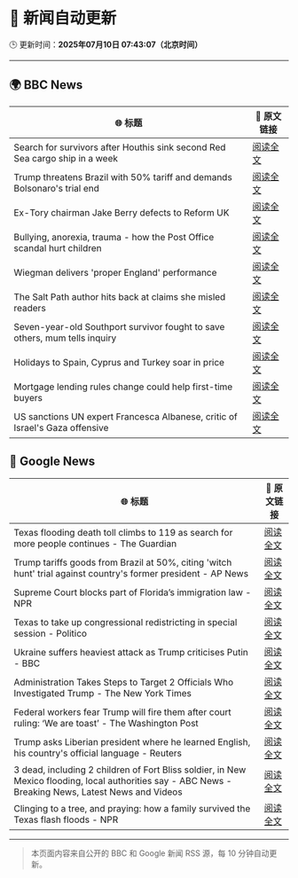 # 🧠 新闻自动更新

🕒 更新时间：**2025年07月10日 07:43:07（北京时间）**

---

## 🌍 BBC News

| 🌐 标题 | 🔗 原文链接 |
|--------|-------------|
| Search for survivors after Houthis sink second Red Sea cargo ship in a week | [阅读全文](https://www.bbc.com/news/articles/c3071vp2d8yo) |
| Trump threatens Brazil with 50% tariff and demands Bolsonaro's trial end | [阅读全文](https://www.bbc.com/news/articles/c784ee81y4zo) |
| Ex-Tory chairman Jake Berry defects to Reform UK | [阅读全文](https://www.bbc.com/news/articles/cx24lll3n99o) |
| Bullying, anorexia, trauma - how the Post Office scandal hurt children | [阅读全文](https://www.bbc.com/news/articles/c3d1m1nzj32o) |
| Wiegman delivers 'proper England' performance | [阅读全文](https://www.bbc.com/sport/football/articles/c15w07p509jo) |
| The Salt Path author hits back at claims she misled readers | [阅读全文](https://www.bbc.com/news/articles/c89eq12qvl5o) |
| Seven-year-old Southport survivor fought to save others, mum tells inquiry | [阅读全文](https://www.bbc.com/news/articles/ce83r3jjzjeo) |
| Holidays to Spain, Cyprus and Turkey soar in price | [阅读全文](https://www.bbc.com/news/articles/clyndp097gro) |
| Mortgage lending rules change could help first-time buyers | [阅读全文](https://www.bbc.com/news/articles/cj0mny9pm2do) |
| US sanctions UN expert Francesca Albanese, critic of Israel's Gaza offensive | [阅读全文](https://www.bbc.com/news/articles/c70rllxr0kyo) |

## 📰 Google News

| 🌐 标题 | 🔗 原文链接 |
|--------|-------------|
| Texas flooding death toll climbs to 119 as search for more people continues - The Guardian | [阅读全文](https://news.google.com/rss/articles/CBMihgFBVV95cUxNN1dHanlGVUVlNnFzQklxYzhVU0VRd3FXcmhnM2p5RS16ZWVnQzNyekYzQjI1cEw0Rl8wN0MtRXhKTzQ1a1FSS2k2VDBRUGhOaUFFZExOcW9ma0hpOTIyOUdFTkJPQ0paaTlySVkwbGNWLUUydjZMSkFGbDRnMFVMN3Q2dTkyQQ?oc=5) |
| Trump tariffs goods from Brazil at 50%, citing 'witch hunt' trial against country's former president - AP News | [阅读全文](https://news.google.com/rss/articles/CBMiogFBVV95cUxNeURMN1ltRF9UYTBWTlVRMFhzMjdXYzhJMWR2UDVmcndNdEpXcnlVX0RHR0NlNmk3aWZ5T2JpSVB0cDN2UTZCQWw1X2c3U3djWkEyb1lrbEhxWW14MkwwNTQwcVRGR19VLUoxSGlSRk9EVHRsMjBqazRPaVhMMDNRbzZPUTlkVnJqeHdKcXhrSkJjYXY5OGZ2Wlg2TG95TEFuTkE?oc=5) |
| Supreme Court blocks part of Florida’s immigration law - NPR | [阅读全文](https://news.google.com/rss/articles/CBMihAFBVV95cUxQMlVxRkltSFJMZFY3WTNzYUd1UlZMTzMwZXlNT0hMOUhOWVRmeFREckJ6c2JKNFNUTEkyeWhackwwWmpERXFlOG9SS2FVU2x6RTN6OG1DcG9tVVRqWmFHbDctYVRXb0VfN1hVUVh0MVM2WVZHZGQxQnVHWldfNk95QVUweTg?oc=5) |
| Texas to take up congressional redistricting in special session - Politico | [阅读全文](https://news.google.com/rss/articles/CBMiogFBVV95cUxOTWxYMUwwMEpJN1J4X1JveFdHYS1rcVhsNFhXaVYyN0lTM2JXUHYwOTNzTVVZRllta1g2WHB2RDU3LUVtLVE5QVFsZ2VRQllkZUdtMUlQQVA2aGh5LTR4UWtLVVFYdWwwZ3R6b2hkakpLZGRmT3JhRGNYVjJhUHBUQ2llaURlMzh0OWhfTmV3T1hlY0pPR09HaEdFX1Z6aG5fZFE?oc=5) |
| Ukraine suffers heaviest attack as Trump criticises Putin - BBC | [阅读全文](https://news.google.com/rss/articles/CBMiWkFVX3lxTE5SZUJOTkhiNFVuZ1FXNUExeG02ZTVoT1lUa2FQOFNBTXYwX3hubkUyTVJzanpMZUV0Nm5yWUI5VmtMekNTSGJSV255ZThvaUNGdkFQWlNVX3VJd9IBX0FVX3lxTFBTc0FUM20wQUFpM2dYajJpVnVIenhpaDZTNDBSY0d4WEdqTTE0WWR1N2VWNGF3UFdzNktUMTFHamkySUw2SnZEeFA5MlZRVk5BLV9RSXBucjRUV29BWkQw?oc=5) |
| Administration Takes Steps to Target 2 Officials Who Investigated Trump - The New York Times | [阅读全文](https://news.google.com/rss/articles/CBMifkFVX3lxTE9QUHNWZHZtNjFBYWRkeGpKU1otTjA0cU0tWDBWU3YzOXZLczdKUUJBQU5ZYUNrbjlFbUJ1YnE0a09rc2hJTEVkSWwxZzFDNnF1dXROU0R3Q3g2dUxmdFh3eW1kUkEzOUtmXzZuWm5CZ3Jkam00Y2Y5MklpLUlEdw?oc=5) |
| Federal workers fear Trump will fire them after court ruling: ‘We are toast’ - The Washington Post | [阅读全文](https://news.google.com/rss/articles/CBMiogFBVV95cUxQSmxhU1pLb2dRU3c1bTFVT2czQjBiSXBrUTdpMHd3N0oxVFYwMFkxbmVzd1JKVUdmanpQRHJFYjVXRmRaVnFmOXVObkdWU1BUcUdJTFVzdzQtd2lMcTZvb1ZMVFF6c3ZxQXN2bllybG1LR3NaVnZDdU5sTm9JNExJYks5cVlFM1hQN3hTbE54Wml6RmE0TXYyOEx2bVA5dDV4aFE?oc=5) |
| Trump asks Liberian president where he learned English, his country's official language - Reuters | [阅读全文](https://news.google.com/rss/articles/CBMiwwFBVV95cUxQS2EwTW8xcnNtSzJQMGkxU3VnemtGU0ZnWTB6anhQZXNYNk5EQjBGdlFDUGhmVmVPQ2syY1o0V01iVGJlUG44T0tnQ1JPcnhGQ2h4WTdpZzh3OTBmS283bzdiLURwem9CV1RSX2kxcXoyQ2YzLVZpUGFucE5KeUV3NTFnWGozQ3hjNHROVU1DcDJ2VWhPZXhmQ2ZkNlNKZlBRS2w4Q1hMUHZ0RW1JMVMzbGtKQl81OUM2TGplQ0JfZHJuZ0U?oc=5) |
| 3 dead, including 2 children of Fort Bliss soldier, in New Mexico flooding, local authorities say - ABC News - Breaking News, Latest News and Videos | [阅读全文](https://news.google.com/rss/articles/CBMiiwFBVV95cUxNODVOaU1HWEN6YkkxX3hLSDNlTU9UZktsdUJOWDVyT245a3Y4Q21NUy1USUE5OHNMQjdtX0JvUDBfNE1EU2VfUnhRYlZ2SUtWOVhhcFdJZGhSazl3eU8xa2xSaHBxakxWek1vdVBTTnZwOThvS0trMWZyTkdzdldnUHVQX2ZZOFlGbHZJ0gGQAUFVX3lxTE1zV3B1TDE5RDNZSVMxMEptZTNEVkpyRGE1VmJJbFlKS0tVenVhRVBMRVhwNnJ2WjhEWHJhUWFlQlRST2IzS2Z4dk5XSHM3WVY4QXhmeS1weW1UWVlXcmJVS2ZaWXplWHJvT1hJZ1RmSmxmWlNDazZaamJKb3FnUHZKZUw5TmE4NlhRNWh1NEtyeA?oc=5) |
| Clinging to a tree, and praying: how a family survived the Texas flash floods - NPR | [阅读全文](https://news.google.com/rss/articles/CBMivAFBVV95cUxNUnhGWUlfQ0hSVXNjYUkzTHJUejAxN3dkbnVkRVcxX2ctQnBvbXRHYTA0WTB3ZGdYZ0VJOFR0UDl6VlQ0cE1SM3R3WUFhZ2JHeVhvaGt5NlNLQ3lmUl9LY2VRbHppMWc1Z0VRdWNRMktXQzVycGxod05peG1NRFRvSTNGczRCOURIbHQ3bkJ2cTJJdl9LU05ZZllzcWpRandmOUJ0bGVHUlpoMzQyellGZG9rV1BFWGw2c1ZHMw?oc=5) |

---
> 本页面内容来自公开的 BBC 和 Google 新闻 RSS 源，每 10 分钟自动更新。
